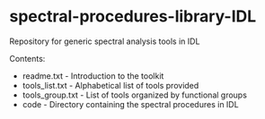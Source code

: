 # spectral-procedures-library-IDL
Repository for generic spectral analysis tools in IDL

Contents:
* readme.txt - Introduction to the toolkit
* tools_list.txt - Alphabetical list of tools provided
* tools_group.txt - List of tools organized by functional groups
* code - Directory containing the spectral procedures in IDL
